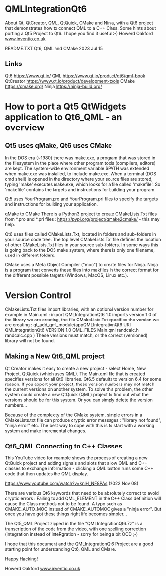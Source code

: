 # QMLIntegrationQt6
About Qt, QtCreator, QML, QtQuick, CMake and Ninja, with a Qt6 project that demonstrates how to connect QML to a C++ Class.  Some hints about porting a Qt5 Project to Qt6.  I hope you find it useful :-)  Howerd Oakford www.inventio.co.uk

README.TXT  Qt6, QML and CMake   2023 Jul 15

Links
-----
Qt6         https://www.qt.io/
QML         https://www.qt.io/product/qt6/qml-book
QtCreator   https://www.qt.io/product/development-tools
CMake       https://cmake.org/
Ninja       https://ninja-build.org/

How to port a Qt5 QtWidgets application to Qt6_QML - an overview
================================================================

Qt5 uses qMake, Qt6 uses CMake
------------------------------

In the DOS era (~1980) there was make.exe, a program that was stored in the filesystem in
the place where other program tools (compilers, editors) are kept.
The system-wide environment variable $PATH was extended when make.exe was installed, to include make.exe. 
When a terminal (DOS cmd shell) is opened in the directory where your source files are stored,
typing  'make'  executes make.exe, which looks for a file called 'makefile'.
So 'makefile' contains the targets and instructions for building your program.

Qt5 uses YourProgram.pro and YourProgram.pri files to specify the targets and instructions for building your application.

qMake to CMake
There is a Python3 project to create CMakeLists.Txt files from *.pro and *.pri files :
https://pypi.org/project/qmake2cmake/ - this may help.

Qt6 uses files called CMakeLists.Txt, located in folders and sub-folders in your source code tree.
The top level CMakeLists.Txt file defines the location of other CMakeLists.Txt files in your source sub-folders.
In some ways this is going back to the DOS make system, where there is only one filename, used in different folders.

CMake uses a Meta Object Compiler ("moc") to create files for Ninja. Ninja is a program that converts these files
into makfiles in the correct format for the different possible targets (Windows, MacOS, Linux etc.).

Version Control
===============
CMakeLists.Txt files  import libraries, with an optional version number for example in Main.qml :
    import QMLIntegrationQt6 1.0
imports version 1.0 of the library we are creating, the file CMakeLists.Txt specifies the version we are creating :
qt_add_qml_module(appQMLIntegrationQt6
    URI QMLIntegrationQt6
    VERSION 1.0
    QML_FILES Main.qml
    randcalc.h
    randcalc.cpp
)
These versions must match, or the correct (versioned) library will not be found.

Making a New Qt6_QML project
----------------------------

Qt Creator makes it easy to create a new project - select Home, New Project, QtQuick (which uses QML).
The Main.qml file that is created specifies versions for all Qt6 libraries.
Qt6.5 defaults to version 6.4 for some reason.
If you export your project, these version numbers may not match the current versions on another system.
To solve this problem, the other system could create a new QtQuick (QML) project to find out what the
versions should be for this system. Or you can simply delete the version numbers...

Because of the complexity of the CMake system, simple errors in a CMakeLists.txt file can produce 
cryptic error messages : "library not found", "ninja error" etc.
The best way to cope with this is to start with a working system and make incremental changes.

Qt6_QML Connecting to C++ Classes 
---------------------------------
This YouTube video for example shows the process of creating a new QtQuick project and adding
signals and slots that allow QML and C++ classes to exchange information - clicking a QML button
runs some C++ code that then updates the QML display.

https://www.youtube.com/watch?v=knlH_NF8PAs  (2022 Nov 08)

There are various Qt6 keywords that need to be absolutely correct to avoid cryptic errors : 
Failing to add QML_ELEMENT in the C++ Class definition will cause the Class methods not to be found.
A typo such as CMAKE_AUTO_MOC instead of CMAKE_AUTOMOC gives a "ninja error".
But once you have got these things right life becomes simpler...

The Qt5_QML Project zipped in the file "QMLIntegrationQt6.7z" is a transcription of the code from the video,
with one spelling correction (integration instead of inteRgration - sorry for being a bit OCD ;-)

I hope that this document and the QMLIntegrationQt6 Project are a good starting point for understanding Qt6, QML and CMake.

Happy Hacking!

Howerd Oakford  www.inventio.co.uk

